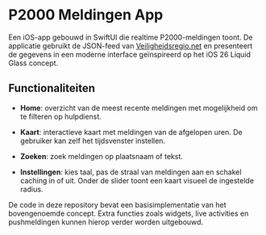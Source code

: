 # P2000 Meldingen App

Een iOS-app gebouwd in SwiftUI die realtime P2000-meldingen toont. De applicatie gebruikt de JSON-feed van [Veiligheidsregio.net](https://feeds.veiligheidsregio.net/feeds/p2000.json) en presenteert de gegevens in een moderne interface geïnspireerd op het iOS 26 Liquid Glass concept.

## Functionaliteiten

- **Home**: overzicht van de meest recente meldingen met mogelijkheid om te filteren op hulpdienst.
- **Kaart**: interactieve kaart met meldingen van de afgelopen uren. De gebruiker kan zelf het tijdsvenster instellen.
- **Zoeken**: zoek meldingen op plaatsnaam of tekst.

- **Instellingen**: kies taal, pas de straal van meldingen aan en schakel caching in of uit. Onder de slider toont een kaart visueel de ingestelde radius.


De code in deze repository bevat een basisimplementatie van het bovengenoemde concept. Extra functies zoals widgets, live activities en pushmeldingen kunnen hierop verder worden uitgebouwd.
